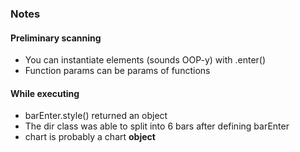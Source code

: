 ### Notes

#### Preliminary scanning
* You can instantiate elements (sounds OOP-y) with .enter()
* Function params can be params of functions

#### While executing
* barEnter.style() returned an object
* The dir class was able to split into 6 bars after defining barEnter
* chart is probably a chart __object__
